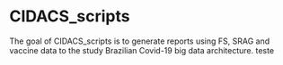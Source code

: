 
# CIDACS_scripts

<!-- badges: start -->
<!-- badges: end -->

The goal of CIDACS_scripts is to generate reports using FS, SRAG and vaccine data
to the study Brazilian Covid-19 big data architecture. teste


